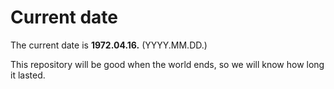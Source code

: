 # Current date

The current date is **1972.04.16.** (YYYY.MM.DD.)

This repository will be good when the world ends, so we will know how long it lasted.